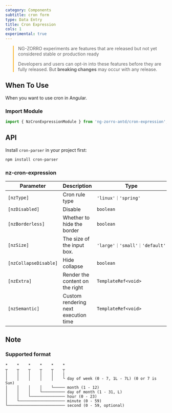 ```yaml
---
category: Components
subtitle: cron form
type: Data Entry
title: Cron Expression
cols: 1
experimental: true
---
```


<blockquote style="border-color: #faad14;">
<p>NG-ZORRO experiments are features that are released but not yet considered stable or production ready</p>
<p>Developers and users can opt-in into these features before they are fully released. But <strong>breaking changes</strong> may occur with any release.</p>
</blockquote>

## When To Use

When you want to use cron in Angular.

### Import Module

```ts
import { NzCronExpressionModule } from 'ng-zorro-antd/cron-expression';
```

## API

Install `cron-parser` in your project first:

```sh
npm install cron-parser
```

### nz-cron-expression

| Parameter  | Description                                      | Type  | Default     |
|-------------|--------------------------------------------------|-------------|---------|
| `[nzType]` | Cron rule type                                   | `'linux'｜'spring'`          | `linux`  |
| `[nzDisabled]`     | Disable | `boolean` | `false`   |
| `[nzBorderless]`     | Whether to hide the border        | `boolean` | `false`   |
| `[nzSize]`   | The size of the input box.                       | `'large'｜'small'｜'default'` | `default` |
| `[nzCollapseDisable]`  | Hide collapse                                    | `boolean`                   | `false`  |
| `[nzExtra]`     | Render the content on the right                  | `TemplateRef<void>`         | -        |
| `[nzSemantic]`     | Custom rendering next execution time | `TemplateRef<void>`         | -        |

## Note

### Supported format

```text
*    *    *    *    *    *
┬    ┬    ┬    ┬    ┬    ┬
│    │    │    │    │    |
│    │    │    │    │    └ day of week (0 - 7, 1L - 7L) (0 or 7 is Sun)
│    │    │    │    └───── month (1 - 12)
│    │    │    └────────── day of month (1 - 31, L)
│    │    └─────────────── hour (0 - 23)
│    └──────────────────── minute (0 - 59)
└───────────────────────── second (0 - 59, optional)
```